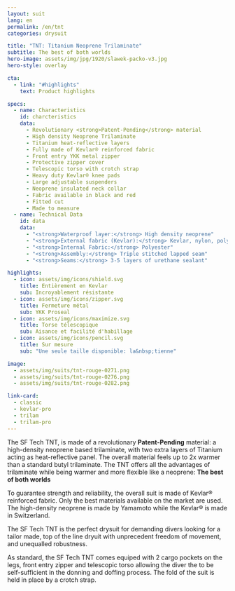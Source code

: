 ```yaml
---
layout: suit
lang: en
permalink: /en/tnt
categories: drysuit

title: "TNT: Titanium Neoprene Trilaminate"
subtitle: The best of both worlds
hero-image: assets/img/jpg/1920/slawek-packo-v3.jpg
hero-style: overlay

cta:
  - link: "#highlights"
    text: Product highlights

specs:
  - name: Characteristics
    id: charcteristics
    data:
      - Revolutionary <strong>Patent-Pending</strong> material
      - High density Neoprene Trilaminate
      - Titanium heat-reflective layers
      - Fully made of Kevlar® reinforced fabric
      - Front entry YKK metal zipper
      - Protective zipper cover
      - Telescopic torso with crotch strap
      - Heavy duty Kevlar® knee pads
      - Large adjustable suspenders
      - Neoprene insulated neck collar
      - Fabric available in black and red
      - Fitted cut
      - Made to measure
  - name: Technical Data
    id: data
    data:
      - "<strong>Waterproof layer:</strong> High density neoprene"
      - "<strong>External fabric (Kevlar):</strong> Kevlar, nylon, polyester"
      - "<strong>Internal Fabric:</strong> Polyester"
      - "<strong>Assembly:</strong> Triple stitched lapped seam"
      - "<strong>Seams:</strong> 3-5 layers of urethane sealant"

highlights:
  - icon: assets/img/icons/shield.svg
    title: Entièrement en Kevlar
    sub: Incroyablement résistante
  - icon: assets/img/icons/zipper.svg
    title: Fermeture métal
    sub: YKK Proseal
  - icon: assets/img/icons/maximize.svg
    title: Torse télescopique
    sub: Aisance et facilité d'habillage
  - icon: assets/img/icons/pencil.svg
    title: Sur mesure
    sub: "Une seule taille disponible: la&nbsp;tienne"

image:
  - assets/img/suits/tnt-rouge-0271.png
  - assets/img/suits/tnt-rouge-0276.png
  - assets/img/suits/tnt-rouge-0282.png

link-card:
  - classic
  - kevlar-pro
  - trilam
  - trilam-pro
---
```

The SF Tech TNT, is made of a revolutionary <strong>Patent-Pending</strong> material: a high-density neoprene based trilaminate, with two extra layers of Titanium acting as heat-reflective panel. The overall material feels up to 2x warmer than a standard butyl trilaminate.
The TNT offers all the advantages of trilaminate while being warmer and more flexible like a neoprene: <strong>The best of both worlds</strong>

To guarantee strength and reliability, the overall suit is made of Kevlar® reinforced fabric. Only the best materials available on the market are used. The high-density neoprene is made by Yamamoto while the Kevlar® is made in Switzerland. 

The SF Tech TNT is the perfect drysuit for demanding divers looking for a tailor made, top of the line dryuit with unprecedent freedom of movement, and unequalled robustness.

As standard, the SF Tech TNT comes equiped with 2 cargo pockets on the legs, front entry zipper and telescopic torso allowing the diver the to be self-sufficient in the donning and doffing process. The fold of the suit is held in place by a crotch strap.